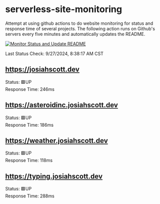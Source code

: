 # serverless-site-monitoring
Attempt at using github actions to do website monitoring for status and response time of several projects. The following action runs on Github's servers every five minutes and automatically updates the README.  

[![Monitor Status and Update README](https://github.com/JosiahSco/serverless-site-monitoring/actions/workflows/monitor.yaml/badge.svg)](https://github.com/JosiahSco/serverless-site-monitoring/actions/workflows/monitor.yaml)

Last Status Check: 9/27/2024, 8:38:17 AM CST

## https://josiahscott.dev
Status: 🟩UP  
Response Time: 246ms

## https://asteroidinc.josiahscott.dev
Status: 🟩UP  
Response Time: 186ms

## https://weather.josiahscott.dev
Status: 🟩UP  
Response Time: 118ms

## https://typing.josiahscott.dev
Status: 🟩UP  
Response Time: 288ms

